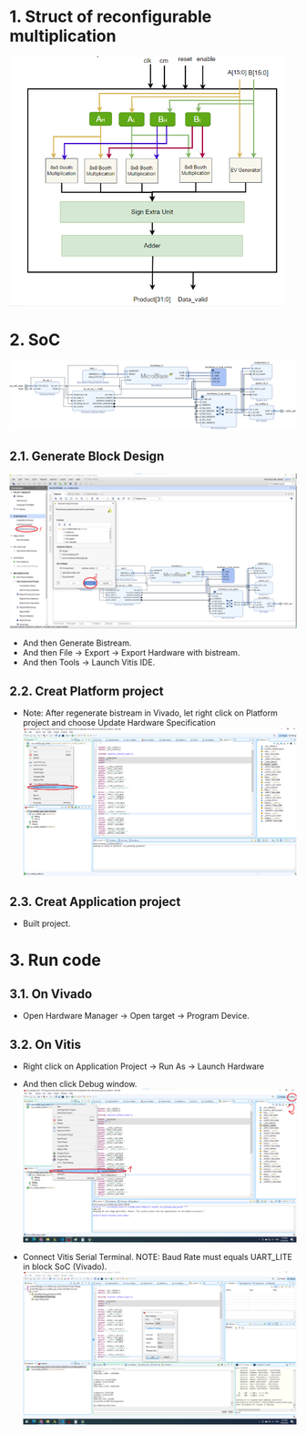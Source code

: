 # 1. Struct of reconfigurable multiplication

![alt text](./images/image.png)

# 2. SoC 
![alt text](./images/soc.png)
## 2.1. Generate Block Design
![generate block design](./images/generate_block_design.png)
- And then Generate Bistream. 
- And then File -> Export -> Export Hardware with bistream.
- And then Tools -> Launch Vitis IDE.

## 2.2. Creat Platform project
- Note: After regenerate bistream in Vivado, let right click on Platform project and choose Update Hardware Specification
![update hardware](./images/Update_Hardware.png)

## 2.3. Creat Application project
- Built project.

# 3. Run code
## 3.1. On Vivado
- Open Hardware Manager -> Open target -> Program Device.

## 3.2. On Vitis
- Right click on Application Project -> Run As -> Launch Hardware
- And then click Debug window.
![vitis](./images/vitis.png)

- Connect Vitis Serial Terminal. NOTE: Baud Rate must equals UART_LITE in block SoC (Vivado).
![run vitis](./images/run_vitis.png)

